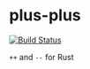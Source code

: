 # plus-plus
[![Build Status](https://travis-ci.com/spenserblack/plus-plus-rs.svg?branch=master)](https://travis-ci.com/spenserblack/plus-plus-rs)

`++` and `--` for Rust
